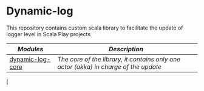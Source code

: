 # Dynamic-log

This repository contains custom scala library to facilitate the update of logger level in Scala Play projects

_Modules_                                               |_Description_                             
-------------------------------------------------------|------------------------------------------
[dynamic-log-core](dynamic-log-core)                |*The core of the library, it contains only one actor (akka) in charge of the update* 
[